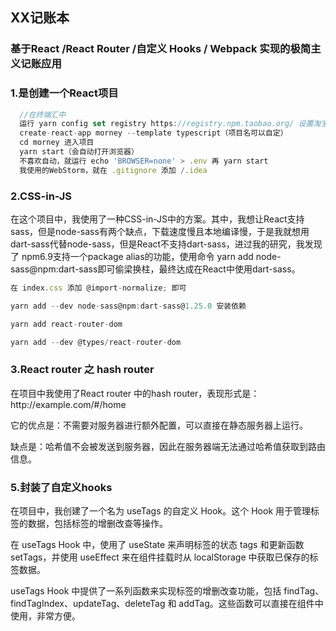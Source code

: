 ## XX记账本 
### 基于React /React Router /自定义 Hooks / Webpack 实现的极简主义记账应用

### 1.是创建一个React项目

```javascript
  //在终端汇中
  运行 yarn config set registry https://registry.npm.taobao.org/ 设置淘宝源
  create-react-app morney --template typescript（项目名可以自定）
  cd morney 进入项目
  yarn start（会自动打开浏览器）
  不喜欢自动，就运行 echo 'BROWSER=none' > .env 再 yarn start
  我使用的WebStorm，就在 .gitignore 添加 /.idea
```
### 2.CSS-in-JS
<p>在这个项目中，我使用了一种CSS-in-JS中的方案。其中，我想让React支持sass，但是node-sass有两个缺点，下载速度慢且本地编译慢，于是我就想用dart-sass代替node-sass，但是React不支持dart-sass，进过我的研究，我发现了 npm6.9支持一个package alias的功能，使用命令 yarn add node-sass@npm:dart-sass即可偷梁换柱，最终达成在React中使用dart-sass。 </p>

```javascript
在 index.css 添加 @import-normalize; 即可

yarn add --dev node-sass@npm:dart-sass@1.25.0 安装依赖

yarn add react-router-dom

yarn add --dev @types/react-router-dom
```
### 3.React router 之 hash router
<p>在项目中我使用了React router 中的hash router，表现形式是：http://example.com/#/home

 它的优点是：不需要对服务器进行额外配置，可以直接在静态服务器上运行。

缺点是：哈希值不会被发送到服务器，因此在服务器端无法通过哈希值获取到路由信息。</p>

### 5.封装了自定义hooks 

<p>在项目中，我创建了一个名为 useTags 的自定义 Hook。这个 Hook 用于管理标签的数据，包括标签的增删改查等操作。

在 useTags Hook 中，使用了 useState 来声明标签的状态 tags 和更新函数 setTags，并使用 useEffect 来在组件挂载时从 localStorage 中获取已保存的标签数据。

useTags Hook 中提供了一系列函数来实现标签的增删改查功能，包括 findTag、findTagIndex、updateTag、deleteTag 和 addTag。这些函数可以直接在组件中使用，非常方便。
 </p>